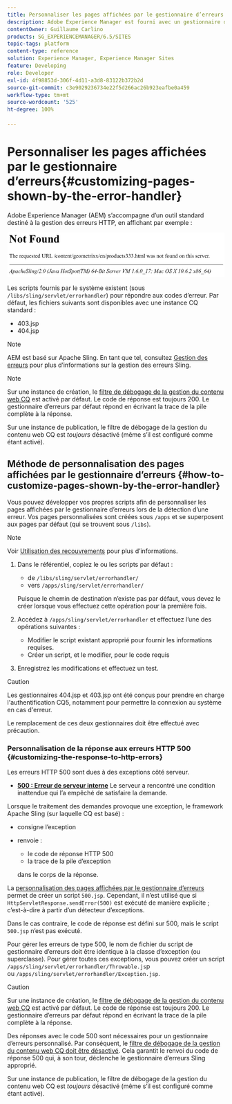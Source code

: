 ```yaml
---
title: Personnaliser les pages affichées par le gestionnaire d’erreurs
description: Adobe Experience Manager est fourni avec un gestionnaire d’erreurs standard pour gérer les erreurs HTTP.
contentOwner: Guillaume Carlino
products: SG_EXPERIENCEMANAGER/6.5/SITES
topic-tags: platform
content-type: reference
solution: Experience Manager, Experience Manager Sites
feature: Developing
role: Developer
exl-id: 4f98853d-306f-4d11-a3d8-83122b372b2d
source-git-commit: c3e9029236734e22f5d266ac26b923eafbe0a459
workflow-type: tm+mt
source-wordcount: '525'
ht-degree: 100%

---
```


# Personnaliser les pages affichées par le gestionnaire d’erreurs{#customizing-pages-shown-by-the-error-handler}

Adobe Experience Manager (AEM) s’accompagne d’un outil standard destiné à la gestion des erreurs HTTP, en affichant par exemple :

![chlimage_1-67](assets/chlimage_1-67a.png)

Les scripts fournis par le système existent (sous `/libs/sling/servlet/errorhandler`) pour répondre aux codes d’erreur. Par défaut, les fichiers suivants sont disponibles avec une instance CQ standard :

* 403.jsp
* 404.jsp

>[!NOTE]
>
>AEM est basé sur Apache Sling. En tant que tel, consultez [Gestion des erreurs](https://sling.apache.org/documentation/the-sling-engine/errorhandling.html) pour plus d’informations sur la gestion des erreurs Sling.

>[!NOTE]
>
>Sur une instance de création, le [filtre de débogage de la gestion du contenu web CQ](/help/sites-deploying/osgi-configuration-settings.md) est activé par défaut. Le code de réponse est toujours 200. Le gestionnaire d’erreurs par défaut répond en écrivant la trace de la pile complète à la réponse.
>
>Sur une instance de publication, le filtre de débogage de la gestion du contenu web CQ est *toujours* désactivé (même s’il est configuré comme étant activé).

## Méthode de personnalisation des pages affichées par le gestionnaire d’erreurs {#how-to-customize-pages-shown-by-the-error-handler}

Vous pouvez développer vos propres scripts afin de personnaliser les pages affichées par le gestionnaire d’erreurs lors de la détection d’une erreur. Vos pages personnalisées sont créées sous `/apps` et se superposent aux pages par défaut (qui se trouvent sous `/libs`).

>[!NOTE]
>
>Voir [Utilisation des recouvrements](/help/sites-developing/overlays.md) pour plus d’informations.

1. Dans le référentiel, copiez le ou les scripts par défaut :

   * de `/libs/sling/servlet/errorhandler/`
   * vers `/apps/sling/servlet/errorhandler/`

   Puisque le chemin de destination n’existe pas par défaut, vous devez le créer lorsque vous effectuez cette opération pour la première fois.

1. Accédez à `/apps/sling/servlet/errorhandler` et effectuez l’une des opérations suivantes :

   * Modifier le script existant approprié pour fournir les informations requises.
   * Créer un script, et le modifier, pour le code requis

1. Enregistrez les modifications et effectuez un test.

>[!CAUTION]
>
>Les gestionnaires 404.jsp et 403.jsp ont été conçus pour prendre en charge l&#39;authentification CQ5, notamment pour permettre la connexion au système en cas d&#39;erreur.
>
>Le remplacement de ces deux gestionnaires doit être effectué avec précaution.

### Personnalisation de la réponse aux erreurs HTTP 500 {#customizing-the-response-to-http-errors}

Les erreurs HTTP 500 sont dues à des exceptions côté serveur.

* **[500 : Erreur de serveur interne](https://www.w3.org/Protocols/rfc2616/rfc2616-sec10.html)**
Le serveur a rencontré une condition inattendue qui l’a empêché de satisfaire la demande.

Lorsque le traitement des demandes provoque une exception, le framework Apache Sling (sur laquelle CQ est basé) :

* consigne l’exception
* renvoie :

   * le code de réponse HTTP 500
   * la trace de la pile d’exception

  dans le corps de la réponse.

La [personnalisation des pages affichées par le gestionnaire d’erreurs](#how-to-customize-pages-shown-by-the-error-handler) permet de créer un script `500.jsp`. Cependant, il n’est utilisé que si `HttpServletResponse.sendError(500)` est exécuté de manière explicite ; c’est-à-dire à partir d’un détecteur d’exceptions.

Dans le cas contraire, le code de réponse est défini sur 500, mais le script `500.jsp` n’est pas exécuté.

Pour gérer les erreurs de type 500, le nom de fichier du script de gestionnaire d’erreurs doit être identique à la classe d’exception (ou superclasse). Pour gérer toutes ces exceptions, vous pouvez créer un script `/apps/sling/servlet/errorhandler/Throwable.js`p ou `/apps/sling/servlet/errorhandler/Exception.jsp`.

>[!CAUTION]
>
>Sur une instance de création, le [filtre de débogage de la gestion du contenu web CQ](/help/sites-deploying/osgi-configuration-settings.md) est activé par défaut. Le code de réponse est toujours 200. Le gestionnaire d’erreurs par défaut répond en écrivant la trace de la pile complète à la réponse.
>
>Des réponses avec le code 500 sont nécessaires pour un gestionnaire d’erreurs personnalisé. Par conséquent, le [filtre de débogage de la gestion du contenu web CQ doit être désactivé](/help/sites-deploying/osgi-configuration-settings.md). Cela garantit le renvoi du code de réponse 500 qui, à son tour, déclenche le gestionnaire d’erreurs Sling approprié.
>
>Sur une instance de publication, le filtre de débogage de la gestion du contenu web CQ est *toujours* désactivé (même s’il est configuré comme étant activé).
